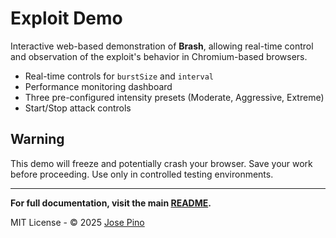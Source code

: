 # Exploit Demo

Interactive web-based demonstration of **Brash**, allowing real-time control and observation of the exploit's behavior in Chromium-based browsers.

- Real-time controls for `burstSize` and `interval`
- Performance monitoring dashboard
- Three pre-configured intensity presets (Moderate, Aggressive, Extreme)
- Start/Stop attack controls

## Warning

This demo will freeze and potentially crash your browser. Save your work before proceeding. Use only in controlled testing environments.

---

**For full documentation, visit the main [README](../README.md).**

MIT License - © 2025 [Jose Pino](https://x.com/jofpin)

